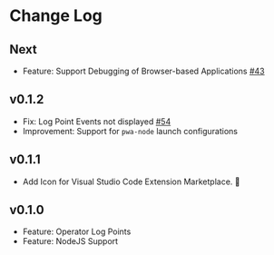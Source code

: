 # Change Log

## Next

- Feature: Support Debugging of Browser-based Applications [#43](https://github.com/swissmanu/rxjs-debugging-for-vscode/issues/43)

## v0.1.2

- Fix: Log Point Events not displayed [#54](https://github.com/swissmanu/rxjs-debugging-for-vscode/issues/54)
- Improvement: Support for `pwa-node` launch configurations

## v0.1.1

- Add Icon for Visual Studio Code Extension Marketplace. 🦉

## v0.1.0

- Feature: Operator Log Points
- Feature: NodeJS Support

